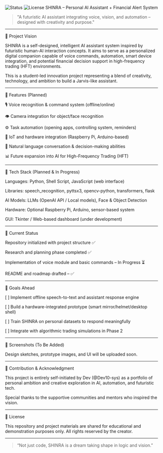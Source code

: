 
![Status](https://img.shields.io/badge/status-In_Progress-blue)
![License](https://img.shields.io/badge/license-Dev10--sys-green)
SHINRA – Personal AI Assistant + Financial Alert System 



> "A futuristic AI assistant integrating voice, vision, and automation – designed with creativity and purpose."




---

🚀 Project Vision

SHINRA is a self-designed, intelligent AI assistant system inspired by futuristic human-AI interaction concepts. It aims to serve as a personalized digital companion capable of voice commands, automation, smart device integration, and potential financial decision support in high-frequency trading (HFT) environments.

This is a student-led innovation project representing a blend of creativity, technology, and ambition to build a Jarvis-like assistant.


---

🧠 Features (Planned)

🎙️ Voice recognition & command system (offline/online)

👁️ Camera integration for object/face recognition

⚙️ Task automation (opening apps, controlling system, reminders)

📡 IoT and hardware integration (Raspberry Pi, Arduino-based)

🧾 Natural language conversation & decision-making abilities

📊 Future expansion into AI for High-Frequency Trading (HFT)



---

🧰 Tech Stack (Planned & In Progress)

Languages: Python, Shell Script, JavaScript (web interface)

Libraries: speech_recognition, pyttsx3, opencv-python, transformers, flask

AI Models: LLMs (OpenAI API / Local models), Face & Object Detection

Hardware: Optional Raspberry Pi, Arduino, sensor-based system

GUI: Tkinter / Web-based dashboard (under development)



---

📁 Current Status

Repository initialized with project structure ✅

Research and planning phase completed ✅

Implementation of voice module and basic commands – In Progress ⏳

README and roadmap drafted – ✅



---

📌 Goals Ahead

[ ] Implement offline speech-to-text and assistant response engine

[ ] Build a hardware-integrated prototype (smart mirror/helmet/desktop shell)

[ ] Train SHINRA on personal datasets to respond meaningfully

[ ] Integrate with algorithmic trading simulations in Phase 2



---

📸 Screenshots (To Be Added)

Design sketches, prototype images, and UI will be uploaded soon.


---

🤝 Contribution & Acknowledgment

This project is entirely self-initiated by Dev (@Dev10-sys) as a portfolio of personal ambition and creative exploration in AI, automation, and futuristic tech.

Special thanks to the supportive communities and mentors who inspired the vision.


---

📜 License

This repository and project materials are shared for educational and demonstration purposes only. All rights reserved by the creator.


---

> “Not just code, SHINRA is a dream taking shape in logic and vision.”



